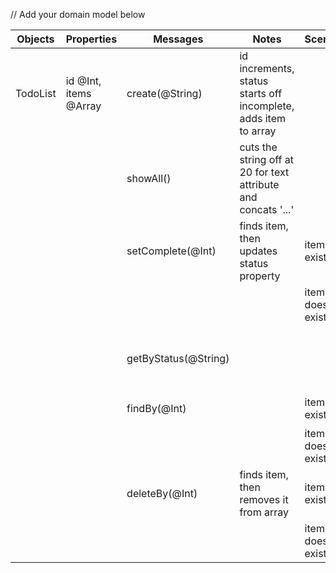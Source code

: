 // Add your domain model below

| Objects  | Properties            | Messages             | Notes                                                           | Scenario            | Output                             | Example                                                                       |
| -------- | --------------------- | -------------------- | --------------------------------------------------------------- | ------------------- | ---------------------------------- | ----------------------------------------------------------------------------- |
| TodoList | id @Int, items @Array | create(@String)      | id increments, status starts off incomplete, adds item to array |                     | todo item                          | `create('hello') => {id: 1, text: "hello", status: "incomplete"}`             |
|          |                       | showAll()            | cuts the string off at 20 for text attribute and concats '...'  |                     | all items                          | `showAll() => [{id: 1, text: "hello", status: "incomplete"}]`                 |
|          |                       | setComplete(@Int)    | finds item, then updates status property                        | item exists         | updated todo item                  | `setComplete(1) => {id: 1, text: "hello", status: "complete"}`                |
|          |                       |                      |                                                                 | item does not exist | thrown error                       | `setComplete(1) => thrown error "Item not Found"`                             |
|          |                       | getByStatus(@String) |                                                                 |                     | array, filtered by property status | `getByStatus("incomplete") => [{id: 1, text: "hello", status: "incomplete"}]` |
|          |                       | findBy(@Int)         |                                                                 | item exists         | item                               | `findBy(1) => {id: 1, text: "hello", status: "incomplete"}`                   |
|          |                       |                      |                                                                 | item does not exist | thrown error                       | `findBy(1) => thrown error "Item not Found"`                                  |
|          |                       | deleteBy(@Int)       | finds item, then removes it from array                          | item exists         | item                               | `deleteBy(@Int) => {id: 1, text: "hello", status: "incomplete"}`              |
|          |                       |                      |                                                                 | item does not exist | thrown error                       | `deleteBy(@Int) => thrown error "Item not Found"`                             |